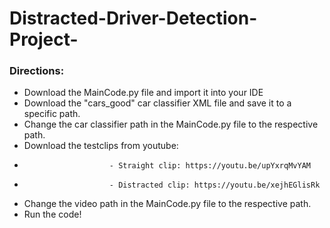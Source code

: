 # Distracted-Driver-Detection-Project-

### Directions:
  * Download the MainCode.py file and import it into your IDE
  * Download the "cars_good" car classifier XML file and save it to a specific path. 
  * Change the car classifier path in the MainCode.py file to the respective path.
  * Download the testclips from youtube: 
   *                        - Straight clip: https://youtu.be/upYxrqMvYAM
   *                        - Distracted clip: https://youtu.be/xejhEGlisRk
  * Change the video path in the MainCode.py file to the respective path.
  * Run the code!
